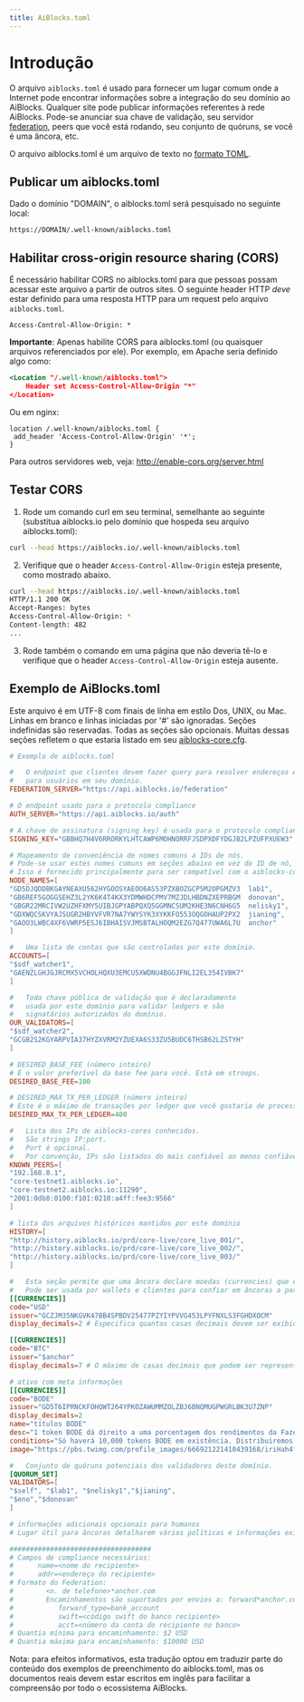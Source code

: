 ```yaml
---
title: AiBlocks.toml
---
```


# Introdução

O arquivo `aiblocks.toml` é usado para fornecer um lugar comum onde a Internet pode encontrar informações sobre a integração do seu domínio ao AiBlocks. Qualquer site pode publicar informações referentes à rede AiBlocks. Pode-se anunciar sua chave de validação, seu servidor [federation](./federation.md), peers que você está rodando, seu conjunto de quóruns, se você é uma âncora, etc.

O arquivo aiblocks.toml é um arquivo de texto no [formato TOML](https://github.com/toml-lang/toml).

## Publicar um aiblocks.toml

Dado o domínio "DOMAIN", o aiblocks.toml será pesquisado no seguinte local:

`https://DOMAIN/.well-known/aiblocks.toml`

## Habilitar cross-origin resource sharing (CORS)
É necessário habilitar CORS no aiblocks.toml para que pessoas possam acessar este arquivo a partir de outros sites. O seguinte header HTTP *deve* estar definido para uma resposta HTTP para um request pelo arquivo `aiblocks.toml`.

```
Access-Control-Allow-Origin: *
```

**Importante**: Apenas habilite CORS para aiblocks.toml (ou quaisquer arquivos referenciados por ele). Por exemplo, em Apache seria definido algo como:

```xml
<Location "/.well-known/aiblocks.toml">
    Header set Access-Control-Allow-Origin "*"
</Location>
```

Ou em nginx:

```
location /.well-known/aiblocks.toml {
 add_header 'Access-Control-Allow-Origin' '*';
}
```

Para outros servidores web, veja: http://enable-cors.org/server.html

## Testar CORS

1. Rode um comando curl em seu terminal, semelhante ao seguinte (substitua aiblocks.io pelo domínio que hospeda seu arquivo aiblocks.toml):

  ```bash
  curl --head https://aiblocks.io/.well-known/aiblocks.toml
  ```

2. Verifique que o header `Access-Control-Allow-Origin` esteja presente, como mostrado abaixo.

  ```bash
  curl --head https://aiblocks.io/.well-known/aiblocks.toml
  HTTP/1.1 200 OK
  Accept-Ranges: bytes
  Access-Control-Allow-Origin: *
  Content-length: 482
  ...
  ```

3. Rode também o comando em uma página que não deveria tê-lo e verifique que o header `Access-Control-Allow-Origin` esteja ausente.

## Exemplo de AiBlocks.toml

Este arquivo é em UTF-8 com finais de linha em estilo Dos, UNIX, ou Mac.
Linhas em branco e linhas iniciadas por '#' são ignoradas.
Seções indefinidas são reservadas.
Todas as seções são opcionais.
Muitas dessas seções refletem o que estaria listado em seu [aiblocks-core.cfg](https://github.com/aiblocks/aiblocks-core/blob/master/docs/aiblocks-core_example.cfg).

```toml
# Exemplo de aiblocks.toml

#   O endpoint que clientes devem fazer query para resolver endereços AiBlocks
#   para usuários em seu domínio.
FEDERATION_SERVER="https://api.aiblocks.io/federation"

# O endpoint usado para o protocolo compliance
AUTH_SERVER="https://api.aiblocks.io/auth"

# A chave de assinatura (signing key) é usada para o protocolo compliance
SIGNING_KEY="GBBHQ7H4V6RRORKYLHTCAWP6MOHNORRFJSDPXDFYDGJB2LPZUFPXUEW3"

# Mapeamento de conveniência de nomes comuns a IDs de nós.
# Pode-se usar estes nomes comuns em seções abaixo em vez do ID de nó, que é menos amigável.
# Isso é fornecido principalmente para ser compatível com o aiblocks-core.cfg
NODE_NAMES=[
"GD5DJQDDBKGAYNEAXU562HYGOOSYAEOO6AS53PZXBOZGCP5M2OPGMZV3  lab1",
"GB6REF5GOGGSEHZ3L2YK6K4T4KX3YDMWHDCPMV7MZJDLHBDNZXEPRBGM  donovan",
"GBGR22MRCIVW2UZHFXMY5UIBJGPYABPQXQ5GGMNCSUM2KHE3N6CNH6G5  nelisky1",
"GDXWQCSKVYAJSUGR2HBYVFVR7NA7YWYSYK3XYKKFO553OQGOHAUP2PX2  jianing",
"GAOO3LWBC4XF6VWRP5ESJ6IBHAISVJMSBTALHOQM2EZG7Q477UWA6L7U  anchor"
]

#   Uma lista de contas que são controladas por este domínio.
ACCOUNTS=[
"$sdf_watcher1",
"GAENZLGHJGJRCMX5VCHOLHQXU3EMCU5XWDNU4BGGJFNLI2EL354IVBK7"
]

#   Toda chave pública de validação que é declaradamente
#   usada por este domínio para validar ledgers e são
#   signatários autorizados do domínio.
OUR_VALIDATORS=[
"$sdf_watcher2",
"GCGB2S2KGYARPVIA37HYZXVRM2YZUEXA6S33ZU5BUDC6THSB62LZSTYH"
]

# DESIRED_BASE_FEE (número inteiro)
# É o valor preferível da base fee para você. Está em stroops.
DESIRED_BASE_FEE=100

# DESIRED_MAX_TX_PER_LEDGER (número inteiro)
# Este é o máximo de transações por ledger que você gostaria de processar.
DESIRED_MAX_TX_PER_LEDGER=400

#   Lista dos IPs de aiblocks-cores conhecidos.
#   São strings IP:port.
#   Port é opcional.
#   Por convenção, IPs são listados do mais confiável ao menos confiável, se isso for uma informação conhecida.
KNOWN_PEERS=[
"192.168.0.1",
"core-testnet1.aiblocks.io",
"core-testnet2.aiblocks.io:11290",
"2001:0db8:0100:f101:0210:a4ff:fee3:9566"
]

# lista dos arquivos históricos mantidos por este domínio
HISTORY=[
"http://history.aiblocks.io/prd/core-live/core_live_001/",
"http://history.aiblocks.io/prd/core-live/core_live_002/",
"http://history.aiblocks.io/prd/core-live/core_live_003/"
]

#   Esta seção permite que uma âncora declare moedas (currencies) que emite atualmente.
#   Pode ser usada por wallets e clientes para confiar em âncoras a partir do nome do domínio
[[CURRENCIES]]
code="USD"
issuer="GCZJM35NKGVK47BB4SPBDV25477PZYIYPVVG453LPYFNXLS3FGHDXOCM"
display_decimals=2 # Especifica quantas casas decimais devem ser exibidas por clientes aos usuários finais.

[[CURRENCIES]]
code="BTC"
issuer="$anchor"
display_decimals=7 # O máximo de casas decimais que podem ser representadas é 7

# ativo com meta informações
[[CURRENCIES]]
code="BODE"
issuer="GD5T6IPRNCKFOHQWT264YPKOZAWUMMZOLZBJ6BNQMUGPWGRLBK3U7ZNP"
display_decimals=2
name="títulos BODE"
desc="1 token BODE dá direito a uma porcentagem dos rendimentos da Fazenda de Bodes Elkins."
conditions="Só haverá 10,000 tokens BODE em existência. Distribuiremos a porcentagem dos rendimentos anualmente em 15 de Janeiro."
image="https://pbs.twimg.com/profile_images/666921221410439168/iriHah4f.jpg"

#   Conjunto de quóruns potenciais dos validadores deste domínio.
[QUORUM_SET]
VALIDATORS=[
"$self", "$lab1", "$nelisky1","$jianing",
"$eno","$donovan"
]

# informações adicionais opcionais para humanos
# Lugar útil para âncoras detalharem várias políticas e informações exigidas

###################################
# Campos de compliance necessários:
#      name=<nome do recipiente>
#      addr=<endereço do recipiente>
# Formato do Federation:  
#        <n. de telefone>*anchor.com
#        Encaminhamentos são suportados por envios a: forward*anchor.com
#           forward_type=bank_account
#           swift=<código swift do banco recipiente>
#           acct=<número da conta do recipiente no banco>
# Quantia mínima para encaminhamento: $2 USD
# Quantia máxima para encaminhamento: $10000 USD
  ```
Nota: para efeitos informativos, esta tradução optou em traduzir parte do conteúdo dos exemplos de preenchimento do aiblocks.toml, mas os documentos reais devem estar escritos em inglês para facilitar a compreensão por todo o ecossistema AiBlocks.

```
